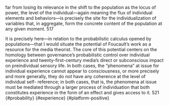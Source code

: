 far from losing its relevance in the shift to the population as the locus of power, the level of the individual—again meaning the flux of individual elements and behaviors—is precisely the site for the individualization of variables that, in aggregate, form the concrete content of the population at any given moment. 517

It is precisely here—in relation to the probabilistic calculus opened by populations—that I would situate the potential of Foucault’s work as a resource for the media theorist. The core of this potential centers on the homology between governance’s probabilistic control over individual experience and twenty-­first-­century media’s direct or subconscious impact on preindividual sensory life. In both cases, the “phenomena” at issue for individual experience cannot appear to consciousness, or more precisely and more generally, they do not have any coherence at the level of individual self-­ reference; in both cases, that is, the phenomena at issue must be mediated through a larger process of individuation that both constitutes experience in the form of an effect and gives access to it. 521 {#probability} {#experience} {#platform-positive}
